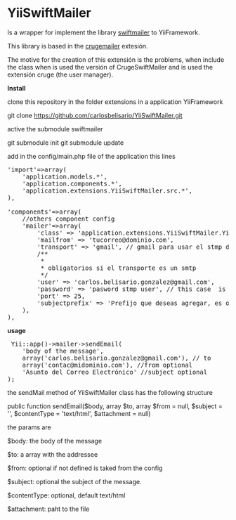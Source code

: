 YiiSwiftMailer
==============

Is a wrapper for implement the library <a href="https://github.com/swiftmailer/swiftmailer">swiftmailer</a> to YiiFramework.

This library is based in the <a href="https://github.com/yiiframeworkenespanol/crugemailer">crugemailer</a> extesión.

The motive for the creation of this extensión is the problems, when include  the class when is used the versión of CrugeSwiftMailer and is used the extensión cruge (the user manager).


<b>Install</b>

clone this repository in the folder extensions in a application YiiFramework 


git clone https://github.com/carlosbelisario/YiiSwiftMailer.git

active the submodule swiftmailer

git submodule init 
git submodule update

add in the config/main.php file of the application this lines

<pre>
'import'=>array(
    'application.models.*',
    'application.components.*',
    'application.extensions.YiiSwiftMailer.src.*',
),

'components'=>array(
    //others component config
    'mailer'=>array(
        'class' => 'application.extensions.YiiSwiftMailer.YiiSwiftMailer',
        'mailfrom' => 'tucorreo@dominio.com',
        'transport' => 'gmail', // gmail para usar el stmp de gmail (recomendado), no especificarlo trabajara la librería con la función mail de php
        /**
         *
         * obligatorios si el transporte es un smtp
         */
        'user' => 'carlos.belisario.gonzalez@gmail.com',
        'password' => 'pasword stmp user', // this case  is the password of gmail
        'port' => 25,
        'subjectprefix' => 'Prefijo que deseas agregar, es opcional - ',
    ),
),
</pre>
 <b> usage</b>

<pre>
 Yii::app()->mailer->sendEmail(
    'body of the message',
    array('carlos.belisario.gonzalez@gmail.com'), // to
    array('contac@midominio.com'), //from optional
    'Asunto del Correo Electrónico' //subject optional
); 
</pre>

the sendMail method of YiiSwiftMailer class has the following structure

public function sendEmail($body, array $to, array $from = null, $subject = '', $contentType = 'text/html', $attachment = null)

the params are 

$body: the body of the message

$to: a array with the addressee

$from: optional if not defined is taked from the config

$subject: optional the subject of the message.

$contentType: optional, default text/html

$attachment: paht to the file




